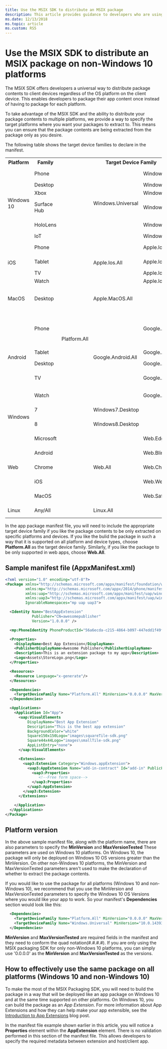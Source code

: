 ```yaml
---
title: Use the MSIX SDK to distribute an MSIX package
description: This article provides guidance to developers who are using the MSIX SDK to build MSIX packages for use on non-Windows 10 platforms.
ms.date: 12/13/2018
ms.topic: article
ms.custom: RS5
---
```


# Use the MSIX SDK to distribute an MSIX package on non-Windows 10 platforms

The MSIX SDK offers developers a universal way to distribute package contents to client devices regardless of the OS platform on the client device. This enables developers to package their app content once instead of having to package for each platform.

To take advantage of the MSIX SDK and the ability to distribute your package contents to multiple platforms, we provide a way to specify the target platforms where you want your packages to extract to. This means you can ensure that the package contents are being extracted from the package only as you desire.

The following table shows the target device families to declare in the manifest.

<table class="tg">
  <tr>
    <th class="tg-yw4l">Platform</th>
    <th class="tg-yw4l">Family</th>
    <th class="tg-yw4l" colspan="3">Target Device Family</th>
    <th class="tg-yw4l">Notes</th>
  </tr>
  <tr>
    <td class="tg-yw4l" rowspan="6">Windows 10</td>
    <td class="tg-yw4l">Phone</td>
    <td class="tg-031e" rowspan="24"><br><br><br><br><br><br><br><br><br><br><br><br><br><br><br><br><br><br><br><br><br><br>Platform.All<br><br><br><br><br><br><br><br><br><br><br><br><br><br><br><br><br><br><br><br><br><br><br><br></td>
    <td class="tg-baqh" rowspan="6">Windows.Universal</td>
    <td class="tg-yw4l">Windows.Mobile</td>
    <td class="tg-yw4l">Mobile devices</td>
  </tr>
  <tr>
    <td class="tg-yw4l">Desktop</td>
    <td class="tg-yw4l">Windows.Desktop</td>
    <td class="tg-yw4l">PC</td>
  </tr>
  <tr>
    <td class="tg-yw4l">Xbox</td>
    <td class="tg-yw4l">Windows.Xbox</td>
    <td class="tg-yw4l">Xbox console</td>
  </tr>
  <tr>
    <td class="tg-yw4l">Surface Hub</td>
    <td class="tg-yw4l">Windows.Team</td>
    <td class="tg-yw4l">Large screen Win 10 devices</td>
  </tr>
  <tr>
    <td class="tg-yw4l">HoloLens</td>
    <td class="tg-yw4l">Windows.Holographic</td>
    <td class="tg-yw4l">VR/AR headset</td>
  </tr>
  <tr>
    <td class="tg-yw4l">IoT</td>
    <td class="tg-yw4l">Windows.IoT</td>
    <td class="tg-yw4l">IoT devices</td>
  </tr>
  <tr>
    <td class="tg-yw4l" rowspan="4">iOS</td>
    <td class="tg-yw4l">Phone</td>
    <td class="tg-yw4l" rowspan="4">Apple.Ios.All</td>
    <td class="tg-yw4l">Apple.Ios.Phone</td>
    <td class="tg-yw4l">iPhone, Touch</td>
  </tr>
  <tr>
    <td class="tg-yw4l">Tablet</td>
    <td class="tg-yw4l">Apple.Ios.Tablet</td>
    <td class="tg-yw4l">iPad mini, iPad, iPad Pro</td>
  </tr>
  <tr>
    <td class="tg-yw4l">TV</td>
    <td class="tg-yw4l">Apple.Ios.TV</td>
    <td class="tg-yw4l">Apple TV</td>
  </tr>
  <tr>
    <td class="tg-yw4l">Watch</td>
    <td class="tg-yw4l">Apple.Ios.Watch</td>
    <td class="tg-yw4l">iWatch</td>
  </tr>
  <tr>
    <td class="tg-yw4l">MacOS</td>
    <td class="tg-yw4l">Desktop</td>
    <td class="tg-baqh" colspan="2">Apple.MacOS.All</td>
    <td class="tg-yw4l">MacBook Pro, MacBook Air, Mac Mini, iMac</td>
  </tr>
  <tr>
    <td class="tg-yw4l" rowspan="5">Android</td>
    <td class="tg-yw4l">Phone</td>
    <td class="tg-yw4l" rowspan="5">Google.Android.All</td>
    <td class="tg-yw4l">Google.Android.Phone</td>
    <td class="tg-yw4l">Mobile devices that target any flavor of Android</td>
  </tr>
  <tr>
    <td class="tg-yw4l">Tablet</td>
    <td class="tg-yw4l">Google.Android.Tablet</td>
    <td class="tg-yw4l">Android tablets</td>
  </tr>
  <tr>
    <td class="tg-yw4l">Desktop</td>
    <td class="tg-yw4l">Google.Android.Desktop</td>
    <td class="tg-yw4l">Chromebooks</td>
  </tr>
  <tr>
    <td class="tg-yw4l">TV</td>
    <td class="tg-yw4l">Google.Android.TV</td>
    <td class="tg-yw4l">Android large screen devices</td>
  </tr>
  <tr>
    <td class="tg-yw4l">Watch</td>
    <td class="tg-yw4l">Google.Android.Watch</td>
    <td class="tg-yw4l">Google gear devices</td>
  </tr>
  <tr>
    <td class="tg-yw4l" rowspan="2">Windows</td>
    <td class="tg-yw4l">7</td>
    <td class="tg-baqh" colspan="2">Windows7.Desktop</td>
    <td class="tg-yw4l">Windows 7 devices</td>
  </tr>
  <tr>
    <td class="tg-yw4l">8</td>
    <td class="tg-baqh" colspan="2">Windows8.Desktop</td>
    <td class="tg-yw4l">Windows 8/8.1 devices</td>
  </tr>
  <tr>
    <td class="tg-yw4l" rowspan="5">Web</td>
    <td class="tg-yw4l">Microsoft</td>
    <td class="tg-yw4l" rowspan="5">Web.All</td>
    <td class="tg-yw4l">Web.Edge.All</td>
    <td class="tg-yw4l">Edge web engine apps</td>
  </tr>
  <tr>
    <td class="tg-yw4l">Android</td>
    <td class="tg-yw4l">Web.Blink.All</td>
    <td class="tg-yw4l">Blink web engine apps</td>
  </tr>
    <tr>
    <td class="tg-yw4l">Chrome</td>
    <td class="tg-yw4l">Web.Chromium.All</td>
    <td class="tg-yw4l">Chrome web engine apps</td>
  </tr>
  <tr>
    <td class="tg-yw4l">iOS</td>
    <td class="tg-yw4l">Web.Webkit.All</td>
    <td class="tg-yw4l">Webkit web engine apps</td>
  </tr>
  <tr>
    <td class="tg-yw4l">MacOS</td>
    <td class="tg-yw4l">Web.Safari.All</td>
    <td class="tg-yw4l">Safari web engine apps</td>
  </tr>
  <tr>
    <td class="tg-yw4l">Linux</td>
    <td class="tg-yw4l">Any/All</td>
    <td class="tg-baqh" colspan="2">Linux.All</td>
    <td class="tg-yw4l">All Linux distributions</td>
  </tr>
</table>

In the app package manifest file, you will need to include the appropriate target device family if you like the package contents to be only extracted on specific platforms and devices. If you like the bulid the package in such a way that it is supported on all platform and device types, choose **Platform.All** as the target device family. Similarly, if you like the package to be only supported in web apps, choose **Web.All**.

## Sample manifest file (AppxManifest.xml)

```xml
<?xml version="1.0" encoding="utf-8"?>
<Package xmlns="http://schemas.microsoft.com/appx/manifest/foundation/windows10"
         xmlns:mp="http://schemas.microsoft.com/appx/2014/phone/manifest"
         xmlns:uap="http://schemas.microsoft.com/appx/manifest/uap/windows10"
         xmlns:uap3="http://schemas.microsoft.com/appx/manifest/uap/windows10/3"
         IgnorableNamespaces="mp uap uap3">

  <Identity Name="BestAppExtension"
            Publisher="CN=awesomepublisher"
            Version="1.0.0.0" />

  <mp:PhoneIdentity PhoneProductId="56a6ecda-c215-4864-b097-447edd1f49fe" PhonePublisherId="00000000-0000-0000-0000-000000000000"/>

  <Properties>
    <DisplayName>Best App Extension</DisplayName>
    <PublisherDisplayName>Awesome Publisher</PublisherDisplayName>
    <Description>This is an extension package to my app</Description>
    <Logo>Assets\StoreLogo.png</Logo>
  </Properties>

  <Resources>
    <Resource Language="x-generate"/>
  </Resources>

  <Dependencies>
    <TargetDeviceFamily Name="Platform.All" MinVersion="0.0.0.0" MaxVersionTested="0.0.0.0"/>
  </Dependencies>

  <Applications>
    <Application Id="App">
      <uap:VisualElements
          DisplayName="Best App Extension"
          Description="This is the best app extension"
          BackgroundColor="white"
          Square150x150Logo="images\squareTile-sdk.png"
          Square44x44Logo="images\smallTile-sdk.png"
          AppListEntry="none">
      </uap:VisualElements>

      <Extensions>
        <uap3:Extension Category="Windows.appExtension">
          <uap3:AppExtension Name="add-in-contract" Id="add-in" PublicFolder="Public" DisplayName="Sample Add-in" Description="This is a sample add-in">
            <uap3:Properties>
               <!--Free form space-->
            </uap3:Properties>
          </uap3:AppExtension>
        </uap3:Extension>
      </Extensions>

    </Application>
  </Applications>
</Package>
```

## Platform version

In the above sample manifest file, along with the platform name, there are also parameters to specify the **MinVersion** and **MaxVersionTested** These parameters are used on Windows 10 platforms. On Windows 10, the package will only be deployed on Windows 10 OS versions greater than the MinVersion. On other non-Windows 10 platforms, the MinVersion and MaxVersionTested parameters aren't used to make the declaration of whether to extract the package contents.

If you would like to use the package for all platforms (Windows 10 and non-Windows 10), we recommend that you use the MinVersion and MaxVersionTested parameters to specify the Windows 10 OS Versions where you would like your app to work. So your manifest's **Dependencies** section would look like this:

```xml
  <Dependencies>
    <TargetDeviceFamily Name="Platform.All" MinVersion="0.0.0.0" MaxVersionTested="0.0.0.0"/>
    <TargetDeviceFamily Name="Windows.Universal" MinVersion="10.0.14393.0" MaxVersionTested="10.0.16294.0"/>
  </Dependencies>
```

**MinVersion** and **MaxVersionTested** are required fields in the manifest and they need to conform the quad notation(#.#.#.#). If you are only using the MSIX packaging SDK for only non-Windows 10 platforms, you can simply use '0.0.0.0' as the **MinVersion** and **MaxVersionTested** as the versions.

## How to effectively use the same package on all platforms (Windows 10 and non-Windows 10)

To make the most of the MSIX Packaging SDK, you will need to build the package in a way that will be deployed like an app package on Windows 10 and at the same time supported on other platforms. On Windows 10, you can build the package as an *App Extension*. For more information about App Extensions and how they can help make your app extensible, see the [Introduction to App Extensions](../index.yml) blog post.

In the manifest file example shown earlier in this article, you will notice a **Properties** element within the **AppExtension** element. There is no validation performed in this section of the manifest file. This allows developers to specify the required metadata between extension and host/client app.